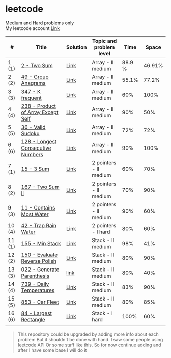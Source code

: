 # leetcode
Medium and Hard problems only \
My leetcode account [Link](https://leetcode.com/Akadil/)

| # | Title | Solution | Topic and problem level | Time | Space |
|---| ----- | -------- | ----------------------- | ---- | ----- |
| 1 (1) | [2 - Two Sum](https://leetcode.com/problems/add-two-numbers/) | [Link](https://github.com/Akadil/leetcode/blob/main/arrayHashing/002_addTwoNumbers.py) | Array - II medium | 88.9 % | 46.91% |
| 2 (2) | [49 - Group Anagrams](https://leetcode.com/problems/group-anagrams/) | [Link](https://github.com/Akadil/leetcode/blob/main/arrayHashing/049_groupAnagrams.py) | Array - II medium | 55.1% | 77.2% | 
| 3 (3) | [347 - K frequent](https://leetcode.com/problems/top-k-frequent-elements/) | [Link](https://github.com/Akadil/leetcode/blob/main/arrayHashing/347_topKFrequentElements.py) | Array - II medium | 60% | 100% |
| 4 (4) | [238 - Product of Array Except Self](https://leetcode.com/problems/product-of-array-except-self/) | [Link](https://github.com/Akadil/leetcode/blob/main/arrayHashing/238_productArrayExceptSelf.py) | Array - II medium | 90% | 50% |
| 5 (5) | [36 - Valid Sudoku](https://leetcode.com/problems/valid-sudoku/) | [Link](https://github.com/Akadil/leetcode/blob/main/arrayHashing/036_validSudoku.py) | Array - II medium | 72% | 72% |
| 6 (6) | [128 - Longest Consecutive Numbers](https://leetcode.com/problems/longest-consecutive-sequence/) | [Link](https://github.com/Akadil/leetcode/blob/main/arrayHashing/128_longestConsecutiveSequence.py) | Array - II medium | 90% | 100% |
| 7 (1) | [15 - 3 Sum](https://leetcode.com/problems/3sum/description/) | [Link](https://github.com/Akadil/leetcode/blob/main/arrayHashing/015_3sum.py) |  2 pointers - II medium | 60% | 70% |
| 8 (2) | [167 - Two Sum II](https://leetcode.com/problems/two-sum-ii-input-array-is-sorted/description/) | [Link](https://github.com/Akadil/leetcode/blob/main/arrayHashing/167_twoSumII.py) | 2 pointers - II medium | 70% | 90% |
| 9 (3) | [11 - Contains Most Water](https://leetcode.com/problems/container-with-most-water/) | [Link](https://github.com/Akadil/leetcode/blob/main/2pointers/011_containerWithMostWater.py) | 2 pointers - II medium | 90% | 60% |
| 10 (4) | [42 - Trap Rain Water](https://leetcode.com/problems/trapping-rain-water/description/) | [Link](https://github.com/Akadil/leetcode/blob/main/2pointers/042_trappingRainWater.py) | 2 pointers - I hard | 80% | 60% |
| 11 (1) | [155 - Min Stack](https://leetcode.com/problems/min-stack/description/) | [Link](https://github.com/Akadil/leetcode/blob/main/stack/155_minStack.py) | Stack - II medium | 98% | 41% |
| 12 (2) | [150 - Evaluate Reverse Polish](https://leetcode.com/problems/evaluate-reverse-polish-notation/description/) | [Link](https://github.com/Akadil/leetcode/blob/main/stack/150_evaluateReversePolishNotation.py) | Stack - II medium | 80% | 90% |
| 13 (3) | [022 - Generate Parenthesis](https://leetcode.com/problems/generate-parentheses/description/) | [link](https://github.com/Akadil/leetcode/blob/main/stack/022_generateParenthesis.py) | Stack - II medium | 80% | 40% |
| 14 (4) | [739 - Daily Temperatures](https://leetcode.com/problems/daily-temperatures/description/) | [Link](https://github.com/Akadil/leetcode/blob/main/stack/739_dailyTemperatures.py) | Stack - II medium | 83% | 90% |
| 15 (5) | [853 - Car Fleet](https://leetcode.com/problems/car-fleet/) | [Link](https://github.com/Akadil/leetcode/blob/main/stack/853_carFleet.py) | Stack - II medium | 80% | 85% |
| 16 (6) | [84 - Largest Rectangle](https://leetcode.com/problems/largest-rectangle-in-histogram/description/) | [Link](https://github.com/Akadil/leetcode/blob/main/stack/084_largestRectangle.py) | Stack - I hard | 100% | 60% |
| |  |  |  |  |  |


> This repository could be upgraded by adding more info about each problem 
> But it shouldn't be done with hand. I saw some people using leetcode API 
> Or some staff like this. So for now continue adding and after I have some 
> base I will do it
